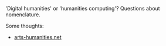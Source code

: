 'Digital humanities' or 'humanities computing'? Questions about
nomenclature.

Some thoughts:

* [arts-humanities.net](http://www.arts-humanities.net/deliberative_humanism_social_software_digital_humanities)

